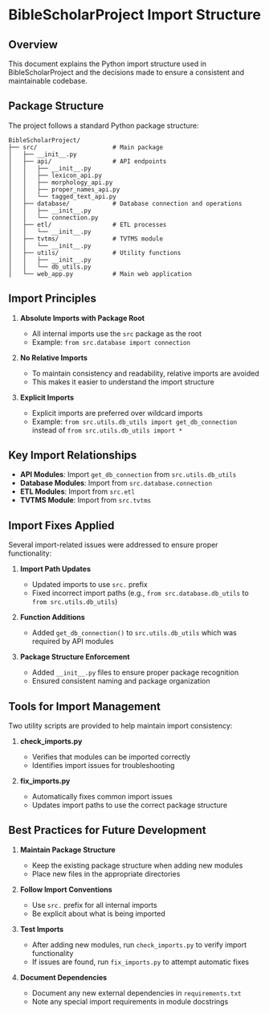 # BibleScholarProject Import Structure

## Overview
This document explains the Python import structure used in BibleScholarProject and the decisions made to ensure a consistent and maintainable codebase.

## Package Structure

The project follows a standard Python package structure:

```
BibleScholarProject/
├── src/                     # Main package
│   ├── __init__.py
│   ├── api/                 # API endpoints
│   │   ├── __init__.py
│   │   ├── lexicon_api.py
│   │   ├── morphology_api.py
│   │   ├── proper_names_api.py
│   │   └── tagged_text_api.py
│   ├── database/            # Database connection and operations
│   │   ├── __init__.py
│   │   └── connection.py
│   ├── etl/                 # ETL processes
│   │   └── __init__.py
│   ├── tvtms/               # TVTMS module
│   │   └── __init__.py
│   ├── utils/               # Utility functions
│   │   ├── __init__.py
│   │   └── db_utils.py
│   └── web_app.py           # Main web application
```

## Import Principles

1. **Absolute Imports with Package Root**
   - All internal imports use the `src` package as the root
   - Example: `from src.database import connection`

2. **No Relative Imports**
   - To maintain consistency and readability, relative imports are avoided
   - This makes it easier to understand the import structure

3. **Explicit Imports**
   - Explicit imports are preferred over wildcard imports
   - Example: `from src.utils.db_utils import get_db_connection` instead of `from src.utils.db_utils import *`

## Key Import Relationships

- **API Modules**: Import `get_db_connection` from `src.utils.db_utils`
- **Database Modules**: Import from `src.database.connection`
- **ETL Modules**: Import from `src.etl`
- **TVTMS Module**: Import from `src.tvtms`

## Import Fixes Applied

Several import-related issues were addressed to ensure proper functionality:

1. **Import Path Updates**
   - Updated imports to use `src.` prefix
   - Fixed incorrect import paths (e.g., `from src.database.db_utils` to `from src.utils.db_utils`)

2. **Function Additions**
   - Added `get_db_connection()` to `src.utils.db_utils` which was required by API modules

3. **Package Structure Enforcement**
   - Added `__init__.py` files to ensure proper package recognition
   - Ensured consistent naming and package organization

## Tools for Import Management

Two utility scripts are provided to help maintain import consistency:

1. **check_imports.py**
   - Verifies that modules can be imported correctly
   - Identifies import issues for troubleshooting

2. **fix_imports.py**
   - Automatically fixes common import issues
   - Updates import paths to use the correct package structure

## Best Practices for Future Development

1. **Maintain Package Structure**
   - Keep the existing package structure when adding new modules
   - Place new files in the appropriate directories

2. **Follow Import Conventions**
   - Use `src.` prefix for all internal imports
   - Be explicit about what is being imported

3. **Test Imports**
   - After adding new modules, run `check_imports.py` to verify import functionality
   - If issues are found, run `fix_imports.py` to attempt automatic fixes

4. **Document Dependencies**
   - Document any new external dependencies in `requirements.txt`
   - Note any special import requirements in module docstrings 
